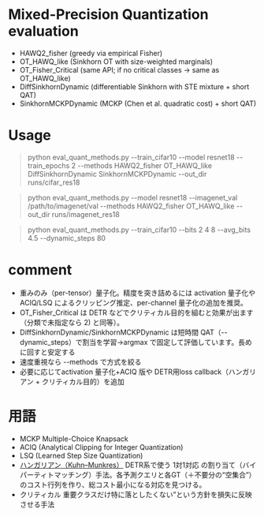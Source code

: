 # Mixed-Precision Quantization evaluation
  - HAWQ2_fisher (greedy via empirical Fisher)
  - OT_HAWQ_like (Sinkhorn OT with size-weighted marginals)
  - OT_Fisher_Critical (same API; if no critical classes -> same as OT_HAWQ_like)
  - DiffSinkhornDynamic (differentiable Sinkhorn with STE mixture + short QAT)
  - SinkhornMCKPDynamic (MCKP (Chen et al. quadratic cost) + short QAT)

# Usage
> python eval_quant_methods.py --train_cifar10 --model resnet18 --train_epochs 2 --methods HAWQ2_fisher OT_HAWQ_like DiffSinkhornDynamic SinkhornMCKPDynamic --out_dir runs/cifar_res18

> python eval_quant_methods.py --model resnet18 --imagenet_val /path/to/imagenet/val --methods HAWQ2_fisher OT_HAWQ_like --out_dir runs/imagenet_res18

> python eval_quant_methods.py --train_cifar10 --bits 2 4 8 --avg_bits 4.5 --dynamic_steps 80


# comment
- 重みのみ（per-tensor）量子化。精度を突き詰めるには activation 量子化や ACIQ/LSQ によるクリッピング推定、per-channel 量子化の追加を推奨。
- OT_Fisher_Critical は DETR などでクリティカル目的を組むと効果が出ます（分類で未指定なら 2) と同等）。
- DiffSinkhornDynamic/SinkhornMCKPDynamic は短時間 QAT（--dynamic_steps）で割当を学習→argmax で固定して評価しています。長めに回すと安定する
- 速度重視なら --methods で方式を絞る
- 必要に応じてactivation 量子化+ACIQ 版や DETR用loss callback（ハンガリアン + クリティカル目的）を追加

# 用語
- MCKP Multiple-Choice Knapsack
- ACIQ (Analytical Clipping for Integer Quantization)
- LSQ (Learned Step Size Quantization)
- [ハンガリアン（Kuhn–Munkres）](https://en.wikipedia.org/wiki/Hungarian_algorithm)
DETR系で使う 1対1対応 の割り当て（バイパーティトマッチング）手法。各予測クエリと各GT（＋不要分の“空集合”）のコスト行列を作り、総コスト最小になる対応を見つける。
- クリティカル
重要クラスだけ特に落としたくない”という方針を損失に反映させる手法